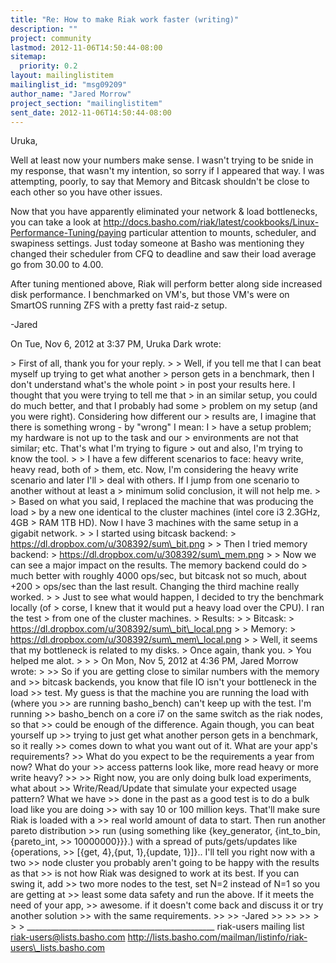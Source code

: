 ```yaml
---
title: "Re: How to make Riak work faster (writing)"
description: ""
project: community
lastmod: 2012-11-06T14:50:44-08:00
sitemap:
  priority: 0.2
layout: mailinglistitem
mailinglist_id: "msg09209"
author_name: "Jared Morrow"
project_section: "mailinglistitem"
sent_date: 2012-11-06T14:50:44-08:00
---
```



Uruka,

Well at least now your numbers make sense. I wasn't trying to be snide in
my response, that wasn't my intention, so sorry if I appeared that way. I
was attempting, poorly, to say that Memory and Bitcask shouldn't be close
to each other so you have other issues.

Now that you have apparently eliminated your network & load bottlenecks,
you can take a look at
http://docs.basho.com/riak/latest/cookbooks/Linux-Performance-Tuning/paying
particular attention to mounts, scheduler, and swapiness settings.
 Just today someone at Basho was mentioning they changed their scheduler
from CFQ to deadline and saw their load average go from 30.00 to 4.00.

After tuning mentioned above, Riak will perform better along side increased
disk performance. I benchmarked on VM's, but those VM's were on SmartOS
running ZFS with a pretty fast raid-z setup.

-Jared

On Tue, Nov 6, 2012 at 3:37 PM, Uruka Dark  wrote:

&gt; First of all, thank you for your reply.
&gt;
&gt; Well, if you tell me that I can beat myself up trying to get what another
&gt; person gets in a benchmark, then I don't understand what's the whole point
&gt; in post your results here. I thought that you were trying to tell me that
&gt; in an similar setup, you could do much better, and that I probably had some
&gt; problem on my setup (and you were right). Considering how different our
&gt; results are, I imagine that there is something wrong - by "wrong" I mean: I
&gt; have a setup problem; my hardware is not up to the task and our
&gt; environments are not that similar; etc. That's what I'm trying to figure
&gt; out and also, I'm trying to know the tool.
&gt;
&gt; I have a few different scenarios to face: heavy write, heavy read, both of
&gt; them, etc. Now, I'm considering the heavy write scenario and later I'll
&gt; deal with others. If I jump from one scenario to another without at least a
&gt; minimum solid conclusion, it will not help me.
&gt;
&gt; Based on what you said, I replaced the machine that was producing the load
&gt; by a new one identical to the cluster machines (intel core i3 2.3GHz, 4GB
&gt; RAM 1TB HD). Now I have 3 machines with the same setup in a gigabit network.
&gt;
&gt; I started using bitcask backend:
&gt; https://dl.dropbox.com/u/308392/sum\_bit.png
&gt;
&gt; Then I tried memory backend:
&gt; https://dl.dropbox.com/u/308392/sum\_mem.png
&gt;
&gt; Now we can see a major impact on the results. The memory backend could do
&gt; much better with roughly 4000 ops/sec, but bitcask not so much, about +200
&gt; ops/sec than the last result. Changing the third machine really worked.
&gt;
&gt; Just to see what would happen, I decided to try the benchmark locally (of
&gt; corse, I knew that it would put a heavy load over the CPU). I ran the test
&gt; from one of the cluster machines.
&gt; Results:
&gt;
&gt; Bitcask:
&gt; https://dl.dropbox.com/u/308392/sum\_bit\_local.png
&gt;
&gt; Memory:
&gt; https://dl.dropbox.com/u/308392/sum\_mem\_local.png
&gt;
&gt; Well, it seems that my bottleneck is related to my disks.
&gt; Once again, thank you.
&gt; You helped me alot.
&gt;
&gt;
&gt; On Mon, Nov 5, 2012 at 4:36 PM, Jared Morrow  wrote:
&gt;
&gt;&gt; So if you are getting close to similar numbers with the memory and
&gt;&gt; bitcask backends, you know that file IO isn't your bottleneck in the load
&gt;&gt; test. My guess is that the machine you are running the load with (where you
&gt;&gt; are running basho\_bench) can't keep up with the test. I'm running
&gt;&gt; basho\_bench on a core i7 on the same switch as the riak nodes, so that
&gt;&gt; could be enough of the difference. Again though, you can beat yourself up
&gt;&gt; trying to just get what another person gets in a benchmark, so it really
&gt;&gt; comes down to what you want out of it. What are your app's requirements?
&gt;&gt; What do you expect to be the requirements a year from now? What do your
&gt;&gt; access patterns look like, more read heavy or more write heavy?
&gt;&gt;
&gt;&gt; Right now, you are only doing bulk load experiments, what about
&gt;&gt; Write/Read/Update that simulate your expected usage pattern? What we have
&gt;&gt; done in the past as a good test is to do a bulk load like you are doing
&gt;&gt; with say 10 or 100 million keys. That'll make sure Riak is loaded with a
&gt;&gt; real world amount of data to start. Then run another pareto distribution
&gt;&gt; run (using something like {key\_generator, {int\_to\_bin, {pareto\_int,
&gt;&gt; 10000000}}}.) with a spread of puts/gets/updates like {operations,
&gt;&gt; [{get, 4},{put, 1},{update, 1}]}.. I'll tell you right now with a two
&gt;&gt; node cluster you probably aren't going to be happy with the results as that
&gt;&gt; is not how Riak was designed to work at its best. If you can swing it, add
&gt;&gt; two more nodes to the test, set N=2 instead of N=1 so you are getting at
&gt;&gt; least some data safety and run the above. If it meets the need of your app,
&gt;&gt; awesome. if it doesn't come back and discuss it or try another solution
&gt;&gt; with the same requirements.
&gt;&gt;
&gt;&gt; -Jared
&gt;&gt;
&gt;&gt;
&gt;&gt; 
&gt;
&gt;
&gt;
\_\_\_\_\_\_\_\_\_\_\_\_\_\_\_\_\_\_\_\_\_\_\_\_\_\_\_\_\_\_\_\_\_\_\_\_\_\_\_\_\_\_\_\_\_\_\_
riak-users mailing list
riak-users@lists.basho.com
http://lists.basho.com/mailman/listinfo/riak-users\_lists.basho.com

